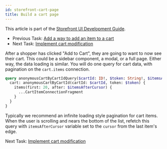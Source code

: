 ```yaml
---
id: storefront-cart-page
title: Build a cart page
---
```


This article is part of the [Storefront UI Development Guide](./storefront-intro.md).
- Previous Task: [Add a way to add an item to a cart](./storefront-add-to-cart.md)
- Next Task: [Implement cart modification](./storefront-cart-modification.md)

After a shopper has clicked "Add to Cart", they are going to want to now see their cart. This could be a sidebar component, a modal, or a full page. Either way, the data loading is similar. You will do one query for cart data, with pagination on the `cart.items` connection.

```graphql
query anonymousCartByCartIdQuery($cartId: ID!, $token: String!, $itemsAfterCursor: ConnectionCursor) {
  cart: anonymousCartByCartId(cartId: $cartId, token: $token) {
    items(first: 20, after: $itemsAfterCursor) {
      ...CartItemConnectionFragment
    }
  }
}
```

Typically we recommend an infinite loading style pagination for cart items. When the user is scrolling and nears the bottom of the list, refetch this query with `itemsAfterCursor` variable set to the `cursor` from the last item's edge.

Next Task: [Implement cart modification](./storefront-cart-modification.md)
